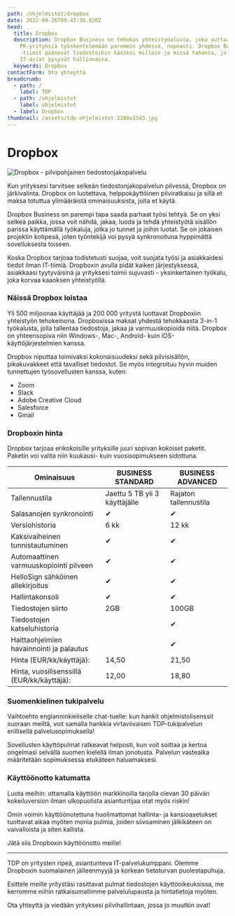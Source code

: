 ```yaml
---
path: /ohjelmistot/dropbox
date: 2022-09-26T09:47:38.826Z
head:
  title: Dropbox
  description: Dropbox Business on tehokas yhteistyöalusta, joka auttaa
    PK-yrityksiä työskentelemään paremmin yhdessä, nopeasti. Dropbox Business
    -tiimit pääsevät tiedostoihin käsiksi milloin ja missä tahansa, ja samalla
    IT-asiat pysyvät hallinnassa.
  keywords: Dropbox
contactForm: Ota yhteyttä
breadcrumb:
  - path: /
    label: TDP
  - path: /ohjelmistot
    label: ohjelmistot
  - label: Dropbox
thumbnail: /assets/tdp-ohjelmistot-2160x1543.jpg
---
```

# Dropbox

![Dropbox - pilvipohjainen tiedostonjakopalvelu](/assets/tdp-ohjelmistot-2160x1543.jpg)


Kun yrityksesi tarvitsee selkeän tiedostonjakopalvelun pilvessä, Dropbox on järkivalinta. Dropbox on luotettava, helppokäyttöinen pilviratkaisu ja sillä et maksa totuttua ylimääräistä ominaisuuksista, joita et käytä.

Dropbox Business on parempi tapa saada parhaat työsi tehtyä. Se on yksi selkeä paikka, jossa voit nähdä, jakaa, luoda ja tehdä yhteistyötä sisällön parissa käyttämällä työkaluja, jotka jo tunnet ja joihin luotat. Se on jokaisen projektin kotipesä, joten työntekijä voi pysyä synkronoituna hyppimättä sovelluksesta toiseen.

Koska Dropbox tarjoaa todistetusti suojaa, voit suojata työsi ja asiakkaidesi tiedot ilman IT-tiimiä. Dropboxin avulla pidät kaiken järjestyksessä, asiakkaasi tyytyväisinä ja yrityksesi toimii sujuvasti - yksinkertainen työkalu, joka korvaa kaaoksen yhteistyöllä.

### Näissä Dropbox loistaa

Yli 500 miljoonaa käyttäjää ja 200 000 yritystä luottavat Dropboxiin yhteistyön tehokeinona. Dropboxissa maksat yhdestä tehokkaasta 3-in-1 työkalusta, jolla tallentaa tiedostoja, jakaa ja varmuuskopioida niitä. Dropbox on yhteensopiva niin Windows-, Mac-, Android- kuin iOS-käyttöjärjestelmien kanssa.

Dropbox niputtaa toimivaksi kokonaisuudeksi sekä pilvisisällön, pikakuvakkeet että tavalliset tiedostot. Se myös integroituu hyvin muiden tunnettujen työsovellusten kanssa, kuten:

* Zoom
* Slack
* Adobe Creative Cloud
* Salesforce
* Gmail

### Dropboxin hinta

Dropbox tarjoaa erikokoisille yrityksille juuri sopivan kokoiset paketit. Paketin voi valita niin kuukausi- kuin vuosisopimukseen sidottuna.

| Ominaisuus                                 | BUSINESS STANDARD             | BUSINESS ADVANCED     |
| ------------------------------------------ | ----------------------------- | --------------------- |
| Tallennustila                              | Jaettu 5 TB yli 3 käyttäjälle | Rajaton tallennustila |
| Salasanojen synkronointi                   | ✔                             | ✔                     |
| Versiohistoria                             | 6 kk                          | 12 kk                 |
| Kaksivaiheinen tunnistautuminen            | ✔                             | ✔                     |
| Automaattinen varmuuskopiointi pilveen     | ✔                             | ✔                     |
| HelloSign sähköinen allekirjoitus          | ✔                             | ✔                     |
| Hallintakonsoli                            | ✔                             | ✔                     |
| Tiedostojen siirto                         | 2GB                           | 100GB                 |
| Tiedostojen katseluhistoria                |                               | ✔                     |
| Haittaohjelmien havainnointi ja palautus   |                               | ✔                     |
| Hinta (EUR/kk/käyttäjä):                   | 14,50                         | 21,50                 |
| Hinta, vuosilisenssillä (EUR/kk/käyttäjä): | 12,00                         | 18,80                 |

### Suomenkielinen tukipalvelu

Vaihtoehto englanninkieliselle chat-tuelle: kun hankit ohjelmistolisenssit suoraan meiltä, voit samalla hankkia virtaviivaisen TDP-tukipalvelun erillisellä palvelusopimuksella! 

Sovellusten käyttöpulmat ratkeavat helposti, kun voit soittaa ja kertoa ongelmasi selvällä suomen kielellä ilman jonotusta. Palvelun vasteaika määritetään sopimuksessa etukäteen haluamaksesi.

### Käyttöönotto katumatta

Luota meihin: ottamalla käyttöön markkinoilla tarjolla olevan 30 päivän kokeiluversion ilman ulkopuolista asiantuntijaa otat myös riskin! 

Omin voimin käyttöönotettuna huolimattomat hallinta- ja kansioasetukset tuottavat aikaa myöten monia pulmia, joiden siivoaminen jälkikäteen on vaivalloista ja siten kallista.

Jätä siis Dropboxin käyttöönotto meille!

- - -

TDP on yritysten ripeä, asiantunteva IT-palvelukumppani. Olemme Dropboxin suomalainen jälleenmyyjä ja korkean tietoturvan puolestapuhuja.

Esittele meille yritystäsi rasittavat pulmat tiedostojen käyttöoikeuksissa, me kerromme niihin ratkaisumallimme palvelulupausta ja hintatietoja myöten.

Ota yhteyttä ja viedään yrityksesi pilvihallintaan, jossa jo muutkin ovat!